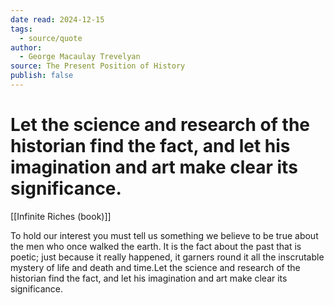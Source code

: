 ```yaml
---
date read: 2024-12-15
tags:
  - source/quote
author:
  - George Macaulay Trevelyan
source: The Present Position of History
publish: false
---
```

# Let the science and research of the historian find the fact, and let his imagination and art make clear its significance.
[[Infinite Riches (book)]]


To hold our interest you must tell us something we believe to be true about the men who once walked the earth. It is the fact about the past that is poetic; just because it really happened, it garners round it all the inscrutable mystery of life and death and time.Let the science and research of the historian find the fact, and let his imagination and art make clear its significance.